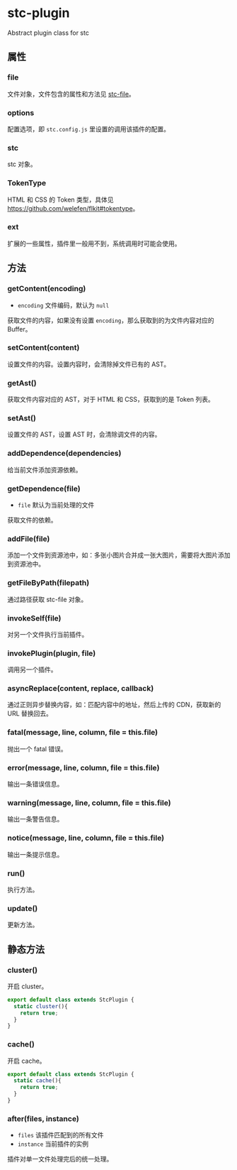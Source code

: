 # stc-plugin

Abstract plugin class for stc

## 属性

### file

文件对象，文件包含的属性和方法见 [stc-file](https://github.com/stcjs/stc-file)。

### options

配置选项，即 `stc.config.js` 里设置的调用该插件的配置。

### stc

stc 对象。

### TokenType

HTML 和 CSS 的 Token 类型，具体见 <https://github.com/welefen/flkit#tokentype>。

### ext

扩展的一些属性，插件里一般用不到，系统调用时可能会使用。

## 方法

### getContent(encoding)

* `encoding` 文件编码，默认为 `null`

获取文件的内容，如果没有设置 `encoding`，那么获取到的为文件内容对应的 Buffer。

### setContent(content)

设置文件的内容。设置内容时，会清除掉文件已有的 AST。

### getAst()

获取文件内容对应的 AST，对于 HTML 和 CSS，获取到的是 Token 列表。

### setAst()

设置文件的 AST，设置 AST 时，会清除调文件的内容。

### addDependence(dependencies)

给当前文件添加资源依赖。

### getDependence(file)

* `file` 默认为当前处理的文件

获取文件的依赖。

### addFile(file)

添加一个文件到资源池中，如：多张小图片合并成一张大图片，需要将大图片添加到资源池中。

### getFileByPath(filepath)

通过路径获取 stc-file 对象。

### invokeSelf(file)

对另一个文件执行当前插件。

### invokePlugin(plugin, file)

调用另一个插件。

### asyncReplace(content, replace, callback)

通过正则异步替换内容，如：匹配内容中的地址，然后上传的 CDN，获取新的 URL 替换回去。

### fatal(message, line, column, file = this.file)

抛出一个 fatal 错误。

### error(message, line, column, file = this.file)

输出一条错误信息。

### warning(message, line, column, file = this.file)

输出一条警告信息。

### notice(message, line, column, file = this.file)

输出一条提示信息。

### run()

执行方法。

### update()

更新方法。

## 静态方法

### cluster()

开启 cluster。

```js
export default class extends StcPlugin {
  static cluster(){
    return true;
  }
}
```

### cache()

开启 cache。

```js
export default class extends StcPlugin {
  static cache(){
    return true;
  }
}
```

### after(files, instance)

* `files` 该插件匹配到的所有文件
* `instance` 当前插件的实例

插件对单一文件处理完后的统一处理。


